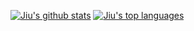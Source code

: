 <a href="https://github.com/HanHanpy/github-readme-stats"><img src="https://github-readme-stats.vercel.app/api?username=HanHanpy&show_icons=true&theme=cobalt&include_all_commits=true&count_private=true" alt="Jiu's github stats"/></a>
<a href="https://github.com/anuraghazra/convoychat"><img src="https://github-readme-stats.vercel.app/api/top-langs/?username=sylviapap&layout=compact&theme=buefy" alt="Jiu's top languages"/></a><br><br />
